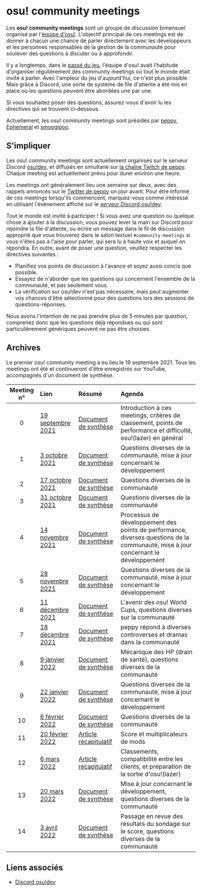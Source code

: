 # osu! community meetings

Les **osu! community meetings** sont un groupe de discussion bimensuel organisé par l'[équipe d'osu!](/wiki/People/The_Team). L'objectif principal de ces meetings est de donner à chacun une chance de parler directement avec les développeurs et les personnes responsables de la gestion de la communauté pour soulever des questions à discuter ou à approfondir.

Il y a longtemps, dans le [passé du jeu](https://twitter.com/ppy/status/1169256824052170755), l'équipe d'osu! avait l'habitude d'organiser régulièrement des community meetings où tout le monde était invité à parler. Avec l'ampleur du jeu d'aujourd'hui, ce n'est plus possible. Mais grâce à Discord, une sorte de système de file d'attente a été mis en place où les questions peuvent être abordées une par une.

Si vous souhaitez poser des questions, assurez-vous d'avoir lu les directives qui se trouvent ci-dessous.

Actuellement, les osu! community meetings sont présidés par [peppy](https://osu.ppy.sh/users/2), [Ephemeral](https://osu.ppy.sh/users/102335) et [smoogipoo](https://osu.ppy.sh/users/1040328).

## S'impliquer

Les osu! community meetings sont actuellement organisés sur le serveur Discord [osu!dev](https://discord.gg/ppy), et diffusés en simultané sur [la chaîne Twitch de peppy](https://www.twitch.tv/ppy). Chaque meeting est actuellement prévu pour durer environ une heure.

Les meetings ont généralement lieu une semaine sur deux, avec des rappels annoncés sur le [Twitter de peppy](https://twitter.com/ppy) un jour avant. Pour être informé de ces meetings lorsqu'ils commencent, marquez-vous comme intéressé en utilisant l'événement affiché sur le [serveur Discord osu!dev](https://discord.gg/ppy).

Tout le monde est invité à participer ! Si vous avez une question ou quelque chose à ajouter à la discussion, vous pouvez lever la main sur Discord pour rejoindre la file d'attente, ou écrire un message dans le fil de discussion approprié que vous trouverez dans le salon textuel `#community-meetings` si vous n'êtes pas à l'aise pour parler, qui sera lu à haute voix et auquel on répondra. En outre, avant de poser une question, veuillez respecter les directives suivantes :

- Planifiez vos points de discussion à l'avance et soyez aussi concis que possible.
- Essayez de n'aborder que les questions qui concernent l'ensemble de la communauté, et pas seulement vous. 
- La vérification sur osu!dev n'est pas nécessaire, mais peut augmenter vos chances d'être sélectionné pour des questions lors des sessions de questions-réponses.

Nous avons l'intention de ne pas prendre plus de 5 minutes par question, comprenez donc que les questions déjà répondues ou qui sont particulièrement génériques peuvent ne pas être choisies.

## Archives

Le premier osu! community meeting a eu lieu le 19 septembre 2021. Tous les meetings ont été et continueront d'être enregistrés sur YouTube, accompagnés d'un document de synthèse.

| Meeting n° | Lien | Résumé | Agenda |
| :-: | :-- | :-- | :-- |
| 0 | [19 septembre 2021](https://youtu.be/-LjNll8VYTM) | [Document de synthèse](https://gist.github.com/peppy/08b38cbac56a8b1e88133853a6a8d2fb) | Introduction à ces meetings, critères de classement, points de performance et difficulté, osu!(lazer) en général |
| 1 | [3 octobre 2021](https://youtu.be/D3OZCm6szVE) | [Document de synthèse](https://docs.google.com/document/d/1-miPFZySYlYbtPW4G0828taycO1gh7dZ4icfSJCr4uA) | Questions diverses de la communauté, mise à jour concernant le développement |
| 2 | [17 octobre 2021](https://youtu.be/nLT-fLeogrw) | [Document de synthèse](https://docs.google.com/document/d/1wEQjzku_4IzvcWRanu0GkvWiPvb-IB7WzwU7Eyojj2E) | Questions diverses de la communauté |
| 3 | [31 octobre 2021](https://youtu.be/omvZbC7zJUI) | [Document de synthèse](https://docs.google.com/document/d/1bhaMx--chdys8AbzSDOItbv710SVhsww2BYPzQg2rvw) | Questions diverses de la communauté |
| 4 | [14 novembre 2021](https://youtu.be/rEWgTY-L95Y) | [Document de synthèse](https://docs.google.com/document/d/1rhrz0zaxQfVK1UnvrcEqj4UMagTD0bPNh8wby8I38IA) | Processus de développement des points de performance, diverses questions de la communauté, mise à jour concernant le développement |
| 5 | [28 novembre 2021](https://youtu.be/SqMrY26Q6Tw) | [Document de synthèse](https://docs.google.com/document/d/1R3OZZazb4p_PRcjEMvIrsfg5UqMyra-4QJd5qlvBb98) |  Questions diverses de la communauté, mise à jour concernant le développement |
| 6 | [11 décembre 2021](https://youtu.be/dtGjIyTFtMA) | [Document de synthèse](https://docs.google.com/document/d/1WtvmytxdzVTZX86JIWVgl4WZMTz3AfrMHOSVImEIMz8) | L'avenir des osu! World Cups, questions diverses sur la communauté |
| 7 | [18 décembre 2021](https://youtu.be/v-LgY3UKhkg) | [Document de synthèse](https://docs.google.com/document/d/1SqCsuU210c5g7DF9iQ4POunV-U-k5CTBUCaDClfrSrA) | peppy répond à diverses controverses et dramas dans la communauté |
| 8 | [9 janvier 2022](https://youtu.be/JXgQ6YEDCGg) | [Document de synthèse](https://docs.google.com/document/d/1wJtJ7Agnsci3Ujxk52-ajeXfSJEKO-RCXDZCSUHcQYY) | Mécanique des HP (drain de santé), questions diverses de la communauté |
| 9 | [22 janvier 2022](https://youtu.be/Prx0XzHl6-M) | [Document de synthèse](https://docs.google.com/document/d/1W_97ttbAo1mHjUgTeU_IB5SQVeQztT-pRrwiyTfjTu4) | Questions diverses de la communauté, mise à jour concernant le développement |
| 10 | [6 février 2022](https://youtu.be/xA4nbE8DM4s) | [Document de synthèse](https://docs.google.com/document/d/1IM8LlHTrU9aIBkS-WTfbpLrMMrq2eRgRl7EAo_chDYE) | Questions diverses de la communauté |
| 11 | [20 février 2022](https://youtu.be/d66pU5lsHvE) | [Article récapitulatif](https://osu.ppy.sh/home/news/2022-03-07-community-meetings-recap) | Score et multiplicateurs de mods |
| 12 | [6 mars 2022](https://youtu.be/HimCHAnPCCY) | [Article récapitulatif](https://osu.ppy.sh/home/news/2022-03-07-community-meetings-recap) | Classements, compatibilité entre les clients, et préparation de la sortie d'osu!(lazer) |
| 13 | [20 mars 2022](https://youtu.be/2Cp9rm0rNPQ) | [Document de synthèse](https://docs.google.com/document/d/1X6ak_3CXxTYQLz71yhSTsKkl7cm74iaCQ7wecDkE6uQ) | Mise à jour concernant le développement, questions diverses de la communauté |
| 14 | [3 avril 2022](https://youtu.be/UWT18LaoeKw) | [Document de synthèse](https://docs.google.com/document/d/1LzKpXwIKxcpYgEAK4zdEIVuMNJckoo9SWN-UoAvOto8) | Passage en revue des résultats du sondage sur le score, questions diverses de la communauté |

## Liens associés

- [Discord osu!dev](https://discord.gg/ppy)
